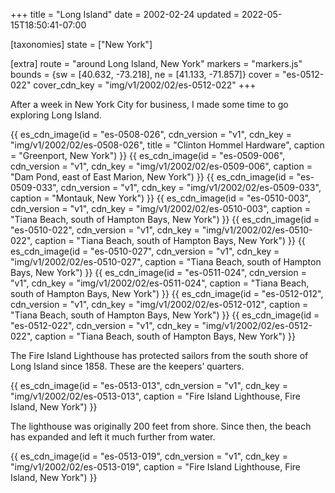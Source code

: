 +++
title = "Long Island"
date = 2002-02-24
updated = 2022-05-15T18:50:41-07:00

[taxonomies]
state = ["New York"]

[extra]
route = "around Long Island, New York"
markers = "markers.js"
bounds = {sw = [40.632, -73.218], ne = [41.133, -71.857]}
cover = "es-0512-022"
cover_cdn_key = "img/v1/2002/02/es-0512-022"
+++

After a week in New York City for business, I made some time to go exploring Long Island.

<!-- more -->

{{ es_cdn_image(id = "es-0508-026", cdn_version = "v1", cdn_key = "img/v1/2002/02/es-0508-026", title = "Clinton Hommel Hardware", caption = "Greenport, New York") }}
{{ es_cdn_image(id = "es-0509-006", cdn_version = "v1", cdn_key = "img/v1/2002/02/es-0509-006", caption = "Dam Pond, east of East Marion, New York") }}
{{ es_cdn_image(id = "es-0509-033", cdn_version = "v1", cdn_key = "img/v1/2002/02/es-0509-033", caption = "Montauk, New York") }}
{{ es_cdn_image(id = "es-0510-003", cdn_version = "v1", cdn_key = "img/v1/2002/02/es-0510-003", caption = "Tiana Beach, south of Hampton Bays, New York") }}
{{ es_cdn_image(id = "es-0510-022", cdn_version = "v1", cdn_key = "img/v1/2002/02/es-0510-022", caption = "Tiana Beach, south of Hampton Bays, New York") }}
{{ es_cdn_image(id = "es-0510-027", cdn_version = "v1", cdn_key = "img/v1/2002/02/es-0510-027", caption = "Tiana Beach, south of Hampton Bays, New York") }}
{{ es_cdn_image(id = "es-0511-024", cdn_version = "v1", cdn_key = "img/v1/2002/02/es-0511-024", caption = "Tiana Beach, south of Hampton Bays, New York") }}
{{ es_cdn_image(id = "es-0512-012", cdn_version = "v1", cdn_key = "img/v1/2002/02/es-0512-012", caption = "Tiana Beach, south of Hampton Bays, New York") }}
{{ es_cdn_image(id = "es-0512-022", cdn_version = "v1", cdn_key = "img/v1/2002/02/es-0512-022", caption = "Tiana Beach, south of Hampton Bays, New York") }}

The Fire Island Lighthouse has protected sailors from the south shore of Long Island since 1858. These are the keepers’ quarters.

{{ es_cdn_image(id = "es-0513-013", cdn_version = "v1", cdn_key = "img/v1/2002/02/es-0513-013", caption = "Fire Island Lighthouse, Fire Island, New York") }}

The lighthouse was originally 200 feet from shore. Since then, the beach has expanded and left it much further from water.

{{ es_cdn_image(id = "es-0513-019", cdn_version = "v1", cdn_key = "img/v1/2002/02/es-0513-019", caption = "Fire Island Lighthouse, Fire Island, New York") }}

